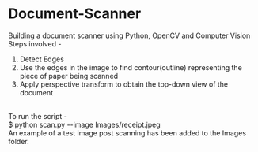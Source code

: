 # Document-Scanner
Building a document scanner using Python, OpenCV and Computer Vision<br>
Steps involved - 
<ol>
  <li>Detect Edges</li>
  <li>Use the edges in the image to find contour(outline) representing the piece of paper being scanned</li>
  <li>Apply perspective transform to obtain the top-down view of the document</li>
</ol>
<br>
To run the script - <br>
$ python scan.py --image Images/receipt.jpeg
<br>
An example of a test image post scanning has been added to the Images folder.
